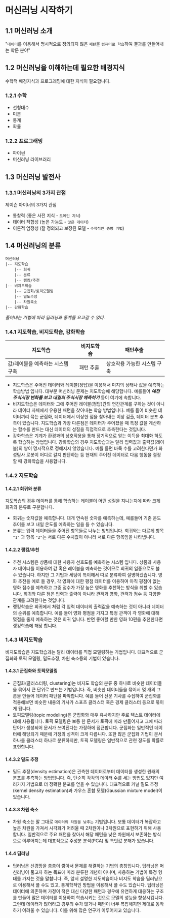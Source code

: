 # 머신러닝 시작하기

## 1.1 머신러닝 소개

"`데이터`를 이용해서 명시적으로 정의되지 않은 `패턴`을 `컴퓨터로 학습`하여 결과를 만들어내는 학문 분야"

## 1.2 머신러닝을 이해하는데 필요한 배경지식

수학적 배경지식과 프로그래밍에 대한 지식이 필요합니다.

### 1.2.1 수학

* 선형대수
* 미분
* 통계
* 확률

### 1.2.2 프로그래밍

* 파이썬
* 머신러닝 라이브러리

## 1.3 머신러닝 발전사

### 1.3.1 머신러닝의 3가지 관점

제이슨 아이너의 3가지 관점

* 통찰력 (좋은 사전 지식 - `도메인 지식`)
* 데이터 적합성 (높은 가능도 - `많은 데이터`)
* 이론적 엄정성 (잘 정의되고 보장된 모델 - `수학적인 증명 기법`)

## 1.4 머신러닝의 분류

```text
머신러닝
|-- 지도학습
    |-- 회귀
    |-- 분류
    |-- 랭킹/추천
|-- 비지도학습
    |-- 군집화/토픽모델링
    |-- 밀도추정
    |-- 차원축소
|-- 강화학습
```

*풀어내는 기법에 따라 딥러닝과 통계를 오고갈 수 있다.*

### 1.4.1 지도학습, 비지도학습, 강화학습

지도학습 | 비지도학습 | 패턴추출
--- | --- | ---
값/레이블을 예측하는 시스템 구축 | 패턴 추출 | 상호작용 가능한 시스템 구축

* 지도학습은 주어진 데이터와 레이블(정답)을 이용해서 미지의 상태나 값을 예측하는 학습방법 입니다. 대부분 머신러닝 문제는 지도학습에 해당합니다. 예를들어 ***예전 주식시장 변화를 보고 내일의 주식시장 예측하기*** 등이 여기에 속합니다.
* 비지도학습은 데이터와 그에 주어진 레이블(정답)간의 연간관계를 구하는 것이 아니라 데이터 자체에서 유용한 패턴을 찾아내는 학습 방법입니다. 예를 들어 비슷한 데이터끼리 묶는 군집화, 데이터에서 이상한 점을 찾아내는 이상 검출, 데이터 분포 추측이 있습니다. 지도학습과 가장 다른점은 데이터가 주어졌을 때 특정 값을 계산하는 함수를 만드는 대신 데이터의 성질을 직접적으로 추측한다는 것입니다.
* 강화학습은 기계가 환경과의 상호작용을 통해 장기적으로 얻는 이득을 최대화 하도록 학습하는 방법입니다. 강화학습의 경우 지도학습과는 달리 입력값과 출력값(레이블)의 쌍이 명시적으로 정해지지 않았습니다. 예를 들면 바둑 수를 고려한다던가 화성탐사 로봇이 어디로 갈지 판단하는 등 현재의 주어진 데이터로 다음 행동을 결정할 때 강화학습을 사용합니다.

### 1.4.2 지도학습

#### 1.4.2.1 회귀와 분류

지도학습의 경우 데이터를 통해 학습하는 레이블이 어떤 성질을 지니는지에 따라 크게 회귀와 분류로 구분합니다.

* 회귀는 숫자값을 예측합니다. 대개 연속된 숫자를 예측하는데, 예를들어 기존 온도 추이를 보고 내일 온도를 예측하는 일을 들 수 있습니다.
* 분류는 입력 데이터들을 주어진 항목들로 나누는 방법입니다. 회귀와는 다르게 항목 `"1"` 과 항목 `"2"`는 서로 다른 수치값이 아니라 서로 다른 항목임을 나타냅니다.

#### 1.4.2.2 랭킹/추천

* 추천 시스템은 상품에 대한 사용자 선호도를 예측하는 시스템 입니다. 상품과 사용자 데이터를 이용하여 값 혹은 레이블을 예측하는 것이므로 회귀의 일종으로도 볼 수 있습니다. 하지만 그 기법과 세팅이 특이해서 따로 분류하여 설명하겠습니다. 영화 추천을 예로 들 경우, 각 영화에 대한 평점 데이터를 이용하여 아직 평점이 없는 영화 점수를 예측하고 그중 점수가 가장 높은 영화를 추천하는 방식을 취할 수 있습니다. 회귀와 다른 점은 입력과 출력이 아니라 관객과 영화, 관객과 점수 등 다양한 관계를 고려한다는 것입니다.
* 랭킹학습은 회귀에서 처럼 각 입력 데이터의 출력값을 예측하는 것이 아니라 데이터의 순위를 예측합니다. 예를 들어 영화 평점을 가지고 특정 관객이 각 영화에 대해 몇점을 줄지 예측하는 것은 회귀 입니다. 반면 좋아할 만한 영화 10편을 추천한다면 랭킹학습에 해당 합니다.

### 1.4.3 비지도학습

비지도학습은 지도학습과는 달리 데이터를 직접 모델링하는 기법입니다. 대표적으로 군집화와 토픽 모델링, 밀도추정, 차원 축소등의 기법이 있습니다.

#### 1.4.3.1 군집화와 토픽모델링

* 군집화(클러스터링, clustering)는 비지도 학습의 분류 중 하나로 비슷한 데이터들을 묶어서 큰 단위로 만드는 기법입니다. 즉, 비슷한 데이터들을 묶어서 몇 개의 그룹을 만들어 데이터 패턴을 파악합니다. 예를 들어 신문 기사를 수집하여 군집화를 적용해보면 비슷한 내용의 기사가 스포츠 클러스터 혹은 경제 클러스터 등으로 묶이게 됩니다.
* 토픽모델링(topic modeling)은 군집화와 매우 유사하지만 주로 텍스트 데이터에 대해 사용됩니다. 토픽 모델링은 보통 한 문서가 토픽에 따라 만들어지고 그에 따라 단어가 생성되어 문서가 쓰여진다는 가정하에 접근합니다. 군집화는 일반적인 데이터에 해당되기 때문에 가정의 성격이 크게 다릅니다. 또한 많은 군집화 기법이 문서 하나를 클러스터 하나로 분류하지만, 토픽 모델링은 일반적으로 관련 정도를 확률로 표현합니다.

#### 1.4.3.2 밀도 추정

* 밀도 추정(density estimation)은 관측한 데이터로부터 데이터를 생성한 원래의 분포를 추측하는 방법입니다. 즉, 단순히 각각의 데이터 수를 세는 방법도 있지만 여러가지 기법으로 더 정확한 분포를 얻을 수 있습니다. 대표적으로 커널 밀도 추정(kernel density estimation)과 가우스 혼합 모델(Gaussian mixture model)이 있습니다.

#### 1.4.3.3 차원 축소

* 차원 축소는 말 그대로 `데이터의 차원을 낮추는` 기법입니다. 보통 데이터가 복잡하고 높은 차원을 가져서 시각화가 어려울 때 2차원이나 3차원으로 표현하기 위해 사용합니다. 일반적으로 주요 패턴을 찾아서 해당 패턴을 낮은 차원에서 보존하는 방식으로 이루어지는데 대표적으로 주성분 분석(PCA) 및 특잇값 분해가 있습니다.

#### 1.4.4 딥러닝

* 딥러닝은 신경망을 층층이 쌓아서 문제를 해결하는 기법의 총칭입니다. 딥러닝은 머신러닝이 풀고자 하는 목표에 따라 분류한 개념이 아니며, 사용하는 기법이 특정 형태를 가지는 것을 말합니다. 즉, 앞서 설명한 지도학습이나 비지도 학습을 딥러닝으로 이용해서 풀 수도 있고, 통계학적인 방법을 이용해서 풀 수도 있습니다. 딥러닝은 데이터에 의존하며 가정이 적은 대신 다양한 패턴과 경우에 유연하게 대응하는 구조를 만들어 많은 데이터를 이용하여 학습시키는 것으로 모델의 성능을 향상시킵니다. 그런데 데이터가 많더라고 경우의 수가 많거나 패턴이 너무 복잡해지면 제대로 동작하기 어려울 수 있습니다. 이를 위해 많은 연구가 이루어지고 있습니다.